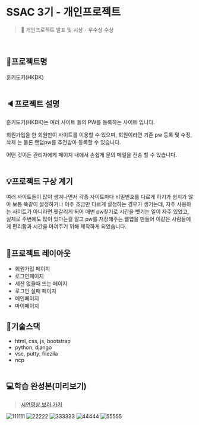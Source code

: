 # SSAC 3기 - 개인프로젝트 
>  📢 개인프로젝트 발표 및 시상 - 우수상 수상

<br>

## 🔐프로젝트명
훈키도키(HKDK)<br><br>

## 🔈프로젝트 설명
훈키도키(HKDK)는 여러 사이트 들의 PW를 등록하는 사이트 입니다.

회원가입을 한 회원만이 사이트를 이용할 수 있으며, 회원이라면 기존 pw 등록 및 수정, 삭제 는 물론 랜덤pw를 추천받아 등록할 수 있습니다.

어떤 것이든 관리자에게 페이지 내에서 손쉽게 문의 메일을 전송 할 수 있습니다.<br><br>

## 💡프로젝트 구상 계기
여러 사이트들이 많이 생겨나면서 각종 사이트마다 비밀번호를 다르게 하기가 쉽지가 않아 보통 똑같이 설정하거나 아주 조금만 다르게 설정하는 경우가 생기는데, 자주 사용하는 사이트가 아니라면 헷갈리게 되어 매번 pw찾기로 시간을 뻇기는 일이 자주 있었고, 실제로 주변에도 많이 있다는걸 알고  pw를 저장해주는 웹앱을 만들어 이같은 사람들에게 편리함과 시간을 아껴주기 위해 제작하게 되었습니다.<br><br>

## 📑프로젝트 레이아웃
- 회원가입 페이지
- 로그인페이지
- 세션 없을때 뜨는 페이지
- 로그인 실패 페이지
- 메인페이지
- 마이페이지

## 🔧기술스택
- html, css, js, bootstrap
- python, django
- vsc, putty, filezila
- ncp
<br><br>

## 💻학습 완성본(미리보기)

>[시연영상 보러 가기](https://velog.io/@realdevelope/SSAC-3%EA%B8%B0-10%EC%A3%BC%EC%B0%A8-1)


![111111](https://user-images.githubusercontent.com/48710889/136703836-02577ab0-d642-474e-a1cf-9fe28068b30f.PNG)
![22222](https://user-images.githubusercontent.com/48710889/136703941-1ff7fbac-4b98-4768-84f5-cd29f3d099ab.PNG)
![333333](https://user-images.githubusercontent.com/48710889/136703945-25cddaeb-96d7-467e-9ee2-215fdd683080.PNG)
![44444](https://user-images.githubusercontent.com/48710889/136703949-295672e7-f6f5-40e0-8b74-de2d2f5c1883.PNG)
![55555](https://user-images.githubusercontent.com/48710889/136703951-8b7b9c2c-ae09-40f2-a3ff-aa159c09b5b4.PNG)


